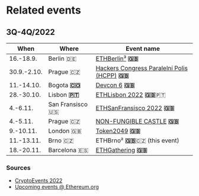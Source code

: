 # Related events

## 3Q-4Q/2022

| When        | Where              | Event name                                                                     |
| ----------- | ------------------ | ------------------------------------------------------------------------------ |
| 16.-18.9.   | Berlin 🇩🇪        | [ETHBerlin³](https://ethberlin.ooo/) **🇬🇧**                                  |
| 30.9.-2.10. | Prague 🇨🇿        | [Hackers Congress Paralelní Polis (HCPP)](https://last-shot.hcpp.cz/) **🇬🇧** |
| 11.-14.10.  | Bogota **🇨🇴**    | [Devcon 6](https://devcon.org/en/) **🇬🇧**                                    |
| 28.-30.10.  | Lisbon **🇵🇹**    | [ETHLisbon 2022](https://www.ethlisbon.org/) **🇬🇧**🇵🇹                      |
| 4.-6.11.    | San Fransisco 🇺🇸 | [ETHSanFransisco 2022](https://sf.ethglobal.com/) **🇬🇧**                     |
| 4.-5.11.    | Prague 🇨🇿        | [NON-FUNGIBLE CASTLE](https://www.nfcastle.com/) **🇬🇧**                      |
| 9.-10.11.   | London 🇬🇧        | [Token2049](https://www.europe.token2049.com/) **🇬🇧**                        |
| 11.-13.11.  | Brno 🇨🇿          | ETHBrno² **🇬🇧**🇨🇿 (this event)                                             |
| 18.-20.11.  | Barcelona 🇪🇸     | [ETHGathering](https://www.ethgathering.com/) **🇬🇧**                         |

### Sources

* [CryptoEvents 2022](https://docs.google.com/spreadsheets/d/1J8C3cLbruoKEPrvoO1ym4RGE2VX-WU4HyXsM7H1GqWM/edit#gid=0)
* [Upcoming events @ Ethereum.org](https://ethereum.org/en/community/events/)
